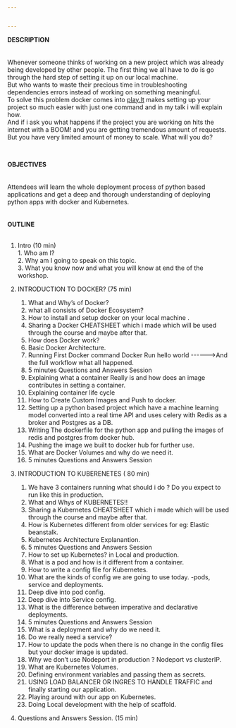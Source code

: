 ```yaml
---


---
```


<p><strong>DESCRIPTION</strong><br>
<br><br>
Whenever someone thinks of working on a new project which was already being developed by other people. The first thing we all have to do is go through the hard step of setting it up on our local machine.<br>
But who wants to waste their precious time in troubleshooting dependencies errors instead of working on something meaningful.<br>
To solve this problem docker comes into <a href="http://play.It">play.It</a> makes setting up your project so much easier with just one command and in my talk i will explain how.<br>
And if i ask you what happens if the project you are working on hits the internet with a BOOM! and you are getting tremendous amount of requests. But you have very limited amount of money to scale. What will you do?</p>
 <br>
<p><strong>OBJECTIVES</strong><br>
<br><br>
Attendees will learn the whole deployment process of python based applications and get a deep and thorough understanding of deploying python apps with docker and Kubernetes.<br>
<br><br>
<strong>OUTLINE</strong><br>
<br></p>
<ol>
<li>
<p>Intro (10 min)<br>
1. Who am I?<br>
2. Why am I going to speak on this topic.<br>
3. What you know now and what you will know at end the of the workshop.</p>
</li>
<li>
<p>INTRODUCTION TO DOCKER? (75 min)</p>
<ol>
<li>What and Why’s of Docker?</li>
<li>what all consists of Docker Ecosystem?</li>
<li>How to install and setup docker on your local machine .</li>
<li>Sharing a Docker CHEATSHEET which i made which will be used through the course and maybe after that.</li>
<li>How does Docker work?</li>
<li>Basic Docker Architecture.</li>
<li>Running First Docker command Docker Run hello world ------&gt;And the full workflow what all happened.</li>
<li>5 minutes Questions and Answers Session</li>
<li>Explaining what a container Really is and how does an image contributes in setting a container.</li>
<li>Explaining container life cycle</li>
<li>How to Create Custom Images and Push to docker.</li>
<li>Setting up a python based project which have a machine learning model converted into a real time API and uses  celery with Redis as a broker and Postgres as a DB.</li>
<li>Writing The dockerfile for the python app and pulling the images of redis and postgres from docker hub.</li>
<li>Pushing the image we built to docker hub for further use.</li>
<li>What are Docker Volumes and why do we need it.</li>
<li>5 minutes Questions and Answers Session</li>
</ol>
</li>
<li>
<p>INTRODUCTION TO KUBERENETES ( 80 min)</p>
<ol>
<li>We have 3 containers running what should i do ? Do you expect to run like this in production.</li>
<li>What and Whys of KUBERNETES!!</li>
<li>Sharing a Kubernetes CHEATSHEET which i made which will be used through the course and maybe after that.</li>
<li>How is Kubernetes different from older services for eg: Elastic beanstalk.</li>
<li>Kubernetes Architecture Explanantion.</li>
<li>5 minutes Questions and Answers Session</li>
<li>How to set up Kubernetes? in Local and production.</li>
<li>What is a pod and how is it different from a container.</li>
<li>How to write a config file for Kubernetes.</li>
<li>What are the kinds of config we are going to use today. -pods, service and deployments.</li>
<li>Deep dive into pod config.</li>
<li>Deep dive into Service config.</li>
<li>What is the difference between imperative and declarative deployments.</li>
<li>5 minutes Questions and Answers Session</li>
<li>What is a deployment and why do we need it.</li>
<li>Do we really need a service?</li>
<li>How to update the pods when there is no change in the config files but your docker image is updated.</li>
<li>Why we don’t use Nodeport in production ? Nodeport vs clusterIP.</li>
<li>What are Kubernetes Volumes.</li>
<li>Defining environment variables and passing them as secrets.</li>
<li>USING LOAD BALANCER OR INGRES TO HANDLE TRAFFIC and finally starting our application.</li>
<li>Playing around with our app on Kubernetes.</li>
<li>Doing Local development with the help of scaffold.</li>
</ol>
</li>
<li>
<p>Questions and Answers Session. (15 min)</p>
</li>
</ol>

